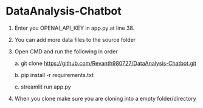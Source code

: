 # DataAnalysis-Chatbot

1. Enter you OPENAI_API_KEY in app.py at line 38.

2. You can add more data files to the source folder

3. Open CMD and run the following in order

    a. git clone https://github.com/Revanth980727/DataAnalysis-Chatbot.git

    b. pip install -r requirements.txt

    c. streamlit run app.py

4. When you clone make sure you are cloning into a empty folder/directory